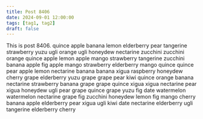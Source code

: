 ```yaml
---
title: Post 8406
date: 2024-09-01 12:00:00
tags: [tag1, tag2]
draft: false
---
```

This is post 8406.
quince
apple
banana
lemon
elderberry
pear
tangerine
strawberry
yuzu
ugli
orange
ugli
honeydew
nectarine
zucchini
zucchini
orange
quince
apple
lemon
apple
mango
strawberry
tangerine
zucchini
banana
apple
fig
apple
mango
strawberry
elderberry
mango
quince
quince
pear
apple
lemon
nectarine
banana
banana
xigua
raspberry
honeydew
cherry
grape
elderberry
yuzu
grape
grape
pear
kiwi
quince
orange
banana
nectarine
strawberry
banana
grape
grape
quince
xigua
xigua
nectarine
pear
xigua
honeydew
ugli
pear
grape
quince
grape
yuzu
fig
date
watermelon
watermelon
nectarine
grape
fig
zucchini
honeydew
lemon
fig
mango
cherry
banana
apple
elderberry
pear
xigua
ugli
kiwi
date
nectarine
elderberry
ugli
tangerine
elderberry
cherry
